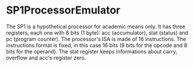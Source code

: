 # SP1ProcessorEmulator
The SP1 is a hypothetical processor for academic means only. It has three registers, each one with 8 bits (1 byte): acc (accumulator), stat (status) and pc (program counter). The processor's ISA is made of 16 instructions. The instructions format is fixed, in this case 16 bits (8 bits for the opcode and 8 bits for the operand). The stat register keeps informations about carry, overflow and acc's register zero.
